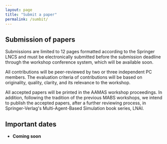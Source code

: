 ```yaml
---
layout: page
title: "Submit a paper"
permalink: /sumbit/
---
```


## Submission of papers
Submissions are limited to 12 pages formatted according to the Springer LNCS and must be electronically submitted before the submission deadline through the workshop conference system, which will be available soon.

All contributions will be peer-reviewed by two or three independent PC members. The evaluation criteria of contributions will be based on originality, quality, clarity, and its relevance to the workshop.

All accepted papers will be printed in the AAMAS workshop proceedings. In addition, following the tradition of the previous MABS workshops, we intend to publish the accepted papers, after a further reviewing process, in Springer-Verlag's Multi-Agent-Based Simulation book series, LNAI.

## Important dates 
* **Coming soon** 
